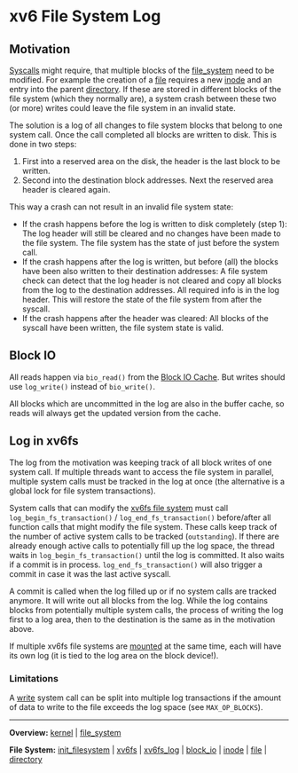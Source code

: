 # xv6 File System Log

## Motivation

[Syscalls](../../syscalls/syscalls.md) might require, that multiple blocks of the [file_system](file_system.md) need to be modified. For example the creation of a [file](file.md) requires a new [inode](inode.md) and an entry into the parent [directory](directory.md). If these are stored in different blocks of the file system (which they normally are), a system crash between these two (or more) writes could leave the file system in an invalid state.

The solution is a log of all changes to file system blocks that belong to one system call. Once the call completed all blocks are written to disk. This is done in two steps: 
1. First into a reserved area on the disk, the header is the last block to be written.
2. Second into the destination block addresses. 
Next the reserved area header is cleared again.

This way a crash can not result in an invalid file system state:
- If the crash happens before the log is written to disk completely (step 1): The log header will still be cleared and no changes have been made to the file system. The file system has the state of just before the system call.
- If the crash happens after the log is written, but before (all) the blocks have been also written to their destination addresses: A file system check can detect that the log header is not cleared and copy all blocks from the log to the destination addresses. All required info is in the log header. This will restore the state of the file system from after the syscall.
- If the crash happens after the header was cleared: All blocks of the syscall have been written, the file system state is valid.


## Block IO

All reads happen via `bio_read()` from the [Block IO Cache](block_io.md). But writes should use `log_write()` instead of `bio_write()`.

All blocks which are uncommitted in the log are also in the buffer cache, so reads will always get the updated version from the cache.


## Log in xv6fs

The log from the motivation was keeping track of all block writes of one system call. If multiple threads want to access the file system in parallel, multiple system calls must be tracked in the log at once (the alternative is a global lock for file system transactions).

System calls that can modify the [xv6fs file system](xv6fs.md) must call `log_begin_fs_transaction()` / `log_end_fs_transaction()` before/after all function calls that might modify the file system. These calls keep track of the number of active system calls to be tracked (`outstanding`). If there are already enough active calls to potentially fill up the log space, the thread waits in `log_begin_fs_transaction()` until the log is committed. It also waits if a commit is in process. `log_end_fs_transaction()` will also trigger a commit in case it was the last active syscall.

A commit is called when the log filled up or if no system calls are tracked anymore. It will write out all blocks from the log. While the log contains blocks from potentially multiple system calls, the process of writing the log first to a log area, then to the destination is the same as in the motivation above.

If multiple xv6fs file systems are [mounted](../../syscalls/mount.md) at the same time, each will have its own log (it is tied to the log area on the block device!).


### Limitations

A [write](../../syscalls/write.md) system call can be split into multiple log transactions if the amount of data to write to the file exceeds the log space (see `MAX_OP_BLOCKS`).


---
**Overview:** [kernel](kernel.md) | [file_system](file_system.md)

**File System:** [init_filesystem](init_filesystem.md) | [xv6fs](xv6fs.md) | [xv6fs_log](xv6fs_log.md) | [block_io](block_io.md) | [inode](inode.md) | [file](file.md) | [directory](directory.md)
